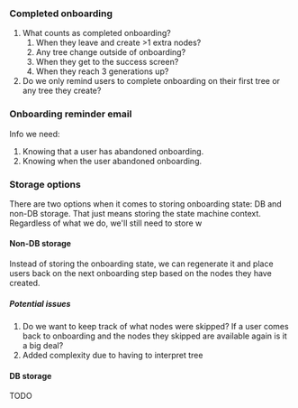 ### Completed onboarding
1. What counts as completed onboarding?
    1. When they leave and create >1 extra nodes?
    2. Any tree change outside of onboarding?
    3. When they get to the success screen?
    4. When they reach 3 generations up?
2. Do we only remind users to complete onboarding on their first tree or any tree they create?
### Onboarding reminder email
Info we need:
1. Knowing that a user has abandoned onboarding.
2. Knowing when the user abandoned onboarding.
### Storage options
There are two options when it comes to storing onboarding state: DB and non-DB storage. That just means storing the state machine context. Regardless of what we do, we'll still need to store w

#### Non-DB storage
Instead of storing the onboarding state, we can regenerate it and place users back on the next onboarding step based on the nodes they have created.
##### Potential issues
1. Do we want to keep track of what nodes were skipped? If a user comes back to onboarding and the nodes they skipped are available again is it a big deal?
2. Added complexity due to having to interpret tree
#### DB storage
TODO
